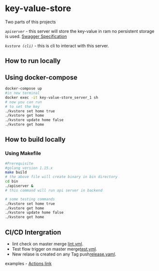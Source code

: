 # key-value-store
Two parts of this projects

*`apiserver`* - this server will store the key-value in ram no persistent storage is used.
[Swagger Specification](swagger.yaml)

*`kvstore (cli)`* - this is cli to interact with this server.



## How to run locally
## Using docker-compose
```sh
docker-compose up
#in new terminal
docker exec -it key-value-store_server_1 sh
# now you can run
# to set the key
./kvstore set home true
./kvstore get home
./kvstore update home false
./kvstore get home
```

## How to build locally
### Using Makefile
```sh
#Prerequisite
#golang version 1.15.x
make build
# the above file will create binary in bin directory
cd bin
./apiserver &
# this command will run api server in backend

# some testing commands
./kvstore set home true
./kvstore get home
./kvstore update home false
./kvstore get home
```

## CI/CD Intergration

- lint check on master merge [lint.yml](.github/workflows/lint.yml).
- Test flow trigger on master merge[test.yml](.github/workflows/test.yml).
- New relase is created on any Tag push[release.yaml](.github/workflows/release.yml).

examples - [Actions link](https://github.com/dineshkumar181094/key-value-store/actions) 